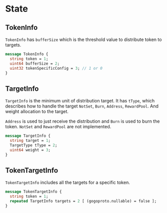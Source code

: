 # State

## TokenInfo

`TokenInfo` has `bufferSize` which is the threshold value to distribute token to targets.

```protobuf
message TokenInfo {
  string token = 1;
  uint64 bufferSize = 2;
  uint32 tokenSpecificConfig = 3; // 1 or 0
}
```

## TargetInfo

`TargetInfo` is the minimum unit of distribution target.
It has `tType`, which describes how to handle the target `NotSet`, `Burn`, `Address`, `RewardPool`.
And weight allocation to the target.

`Address` is used to just receive the distribution and `Burn` is used to burn the token.
`NotSet` and `RewardPool` are not implemented.

```protobuf
message TargetInfo {
  string target = 1;
  TargetType tType = 2;
  uint64 weight = 3;
}
```

## TokenTargetInfo

`TokenTargetInfo` includes all the targets for a specific token.

```protobuf
message TokenTargetInfo {
  string token = 1;
  repeated TargetInfo targets = 2 [ (gogoproto.nullable) = false ];
}
```
